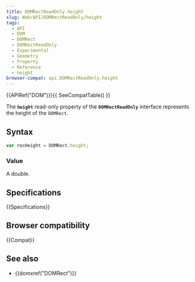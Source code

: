 ```yaml
---
title: DOMRectReadOnly.height
slug: Web/API/DOMRectReadOnly/height
tags:
  - API
  - DOM
  - DOMRect
  - DOMRectReadOnly
  - Experimental
  - Geometry
  - Property
  - Reference
  - height
browser-compat: api.DOMRectReadOnly.height
---
```

{{APIRef("DOM")}}{{ SeeCompatTable() }}

The **`height`** read-only property of the **`DOMRectReadOnly`** interface represents the height of the `DOMRect`.

## Syntax

```js
var recHeight = DOMRect.height;
```

### Value

A double.

## Specifications

{{Specifications}}

## Browser compatibility

{{Compat}}

## See also

- {{domxref("DOMRect")}}
